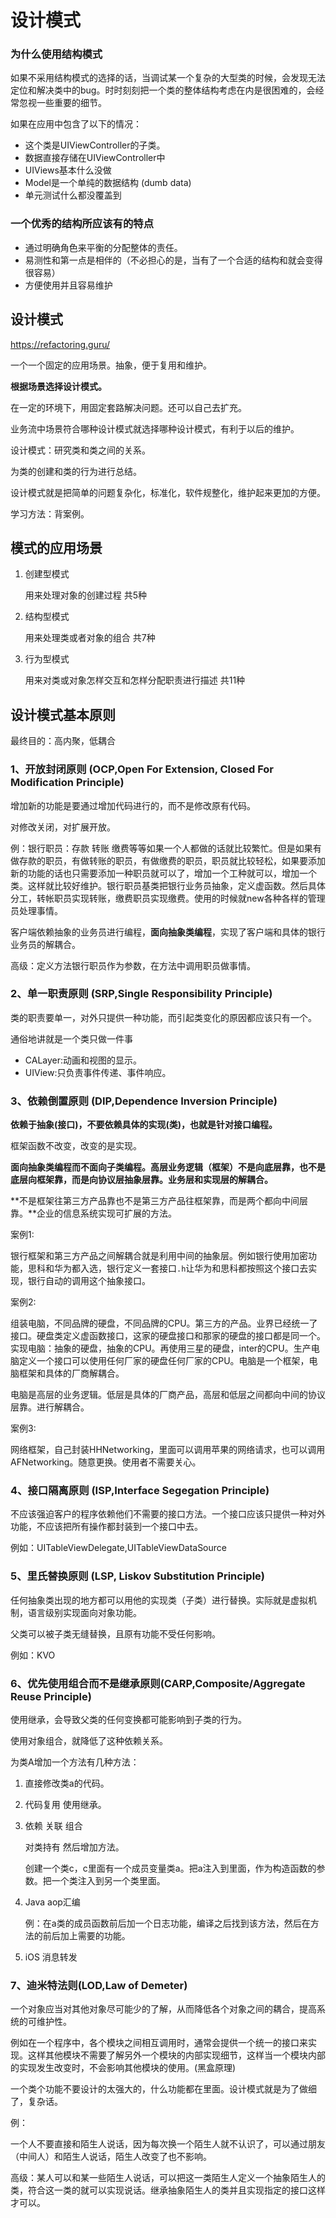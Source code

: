 # 设计模式

### 为什么使用结构模式

如果不采用结构模式的选择的话，当调试某一个复杂的大型类的时候，会发现无法定位和解决类中的bug。时时刻刻把一个类的整体结构考虑在内是很困难的，会经常忽视一些重要的细节。

如果在应用中包含了以下的情况：

- 这个类是UIViewController的子类。
- 数据直接存储在UIViewController中
- UIViews基本什么没做
- Model是一个单纯的数据结构 (dumb data)
- 单元测试什么都没覆盖到

### 一个优秀的结构所应该有的特点

- 通过明确角色来平衡的分配整体的责任。
- 易测性和第一点是相伴的（不必担心的是，当有了一个合适的结构和就会变得很容易）
- 方便使用并且容易维护

## 设计模式

https://refactoring.guru/

一个一个固定的应用场景。抽象，便于复用和维护。

**根据场景选择设计模式。**

在一定的环境下，用固定套路解决问题。还可以自己去扩充。

业务流中场景符合哪种设计模式就选择哪种设计模式，有利于以后的维护。

设计模式：研究类和类之间的关系。

为类的创建和类的行为进行总结。

设计模式就是把简单的问题复杂化，标准化，软件规整化，维护起来更加的方便。

学习方法：背案例。

## 模式的应用场景

1. 创建型模式

   用来处理对象的创建过程 共5种

2. 结构型模式

   用来处理类或者对象的组合 共7种

3. 行为型模式

   用来对类或对象怎样交互和怎样分配职责进行描述 共11种

## 设计模式基本原则

最终目的：高内聚，低耦合

### 1、开放封闭原则  (OCP,Open For Extension, Closed For Modification Principle)

增加新的功能是要通过增加代码进行的，而不是修改原有代码。

对修改关闭，对扩展开放。

例：银行职员：存款 转账 缴费等等如果一个人都做的话就比较繁忙。但是如果有做存款的职员，有做转账的职员，有做缴费的职员，职员就比较轻松，如果要添加新的功能的话也只需要添加一种职员就可以了，增加一个工种就可以，增加一个类。这样就比较好维护。银行职员基类把银行业务员抽象，定义虚函数。然后具体分工，转帐职员实现转账，缴费职员实现缴费。使用的时候就new各种各样的管理员处理事情。

客户端依赖抽象的业务员进行编程，**面向抽象类编程**，实现了客户端和具体的银行业务员的解耦合。

高级：定义方法银行职员作为参数，在方法中调用职员做事情。

### 2、单一职责原则  (SRP,Single Responsibility Principle)

类的职责要单一，对外只提供一种功能，而引起类变化的原因都应该只有一个。

通俗地讲就是一个类只做一件事

- CALayer:动画和视图的显示。
- UIView:只负责事件传递、事件响应。

### 3、依赖倒置原则 (DIP,Dependence Inversion Principle)

**依赖于抽象(接口)，不要依赖具体的实现(类)，也就是针对接口编程。**

框架函数不改变，改变的是实现。

**面向抽象类编程而不面向子类编程。高层业务逻辑（框架）不是向底层靠，也不是底层向框架靠，而是向协议层抽象层靠。业务层和实现层的解耦合。**

**不是框架往第三方产品靠也不是第三方产品往框架靠，而是两个都向中间层靠。**企业的信息系统实现可扩展的方法。

案例1:

银行框架和第三方产品之间解耦合就是利用中间的抽象层。例如银行使用加密功能，思科和华为都入选，银行定义一套接口`.h`让华为和思科都按照这个接口去实现，银行自动的调用这个抽象接口。

案例2:

组装电脑，不同品牌的硬盘，不同品牌的CPU。第三方的产品。业界已经统一了接口。硬盘类定义虚函数接口，这家的硬盘接口和那家的硬盘的接口都是同一个。实现电脑：抽象的硬盘，抽象的CPU。再使用三星的硬盘，inter的CPU。生产电脑定义一个接口可以使用任何厂家的硬盘任何厂家的CPU。电脑是一个框架，电脑框架和具体的厂商解耦合。

电脑是高层的业务逻辑。低层是具体的厂商产品，高层和低层之间都向中间的协议层靠。进行解耦合。

案例3:

网络框架，自己封装HHNetworking，里面可以调用苹果的网络请求，也可以调用AFNetworking。随意更换。使用者不需要关心。

### 4、接口隔离原则 (ISP,Interface Segegation Principle)

不应该强迫客户的程序依赖他们不需要的接口方法。一个接口应该只提供一种对外功能，不应该把所有操作都封装到一个接口中去。

例如：UITableViewDelegate,UITableViewDataSource

### 5、里氏替换原则 (LSP, Liskov Substitution Principle)

任何抽象类出现的地方都可以用他的实现类（子类）进行替换。实际就是虚拟机制，语言级别实现面向对象功能。

父类可以被子类无缝替换，且原有功能不受任何影响。

例如：KVO

### 6、优先使用组合而不是继承原则(CARP,Composite/Aggregate Reuse Principle)

使用继承，会导致父类的任何变换都可能影响到子类的行为。

使用对象组合，就降低了这种依赖关系。

为类A增加一个方法有几种方法：

1. 直接修改类a的代码。

2. 代码复用 使用继承。

3. 依赖 关联 组合

   对类持有 然后增加方法。

   创建一个类c，c里面有一个成员变量类a。把a注入到里面，作为构造函数的参数。把一个类注入到另一个类里面。

4. Java aop汇编

   例：在a类的成员函数前后加一个日志功能，编译之后找到该方法，然后在方法的前后加上需要的功能。

5. iOS 消息转发

### 7、迪米特法则(LOD,Law of Demeter)

一个对象应当对其他对象尽可能少的了解，从而降低各个对象之间的耦合，提高系统的可维护性。

例如在一个程序中，各个模块之间相互调用时，通常会提供一个统一的接口来实现。这样其他模块不需要了解另外一个模块的内部实现细节，这样当一个模块内部的实现发生改变时，不会影响其他模块的使用。(黑盒原理)

一个类个功能不要设计的太强大的，什么功能都在里面。设计模式就是为了做细了，复杂话。

例：

一个人不要直接和陌生人说话，因为每次换一个陌生人就不认识了，可以通过朋友（中间人）和陌生人说话，陌生人改变了也不影响。

高级：某人可以和某一些陌生人说话，可以把这一类陌生人定义一个抽象陌生人的类，符合这一类的就可以实现说话。继承抽象陌生人的类并且实现指定的接口这样才可以。

